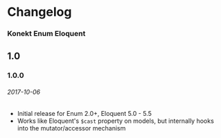 # Changelog
### Konekt Enum Eloquent

## 1.0

### 1.0.0
###### 2017-10-06

- Initial release for Enum 2.0+, Eloquent 5.0 - 5.5
- Works like Eloquent's `$cast` property on models, but internally hooks into the mutator/accessor mechanism
